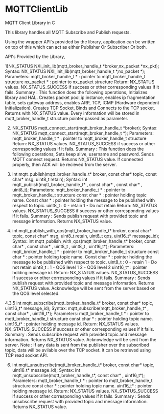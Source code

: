 # MQTTClientLib
MQTT Client Library in C

This library handles all MQTT Subscribe and Publish requests.

Using the wrapper API's provided by the library, application can be written on top of this which can act as either Publisher Or Subscriber Or both.

API's Provided by the Library,

1)NX_STATUS NXI_init_lib(mqtt_broker_handle_t *broker,nx_packet *nx_pkt);
Syntax:
	NX_STATUS NXI_init_lib(mqtt_broker_handle_t *,nx_packet *);
Parameters:
  mqtt_broker_handle_t * : pointer to mqtt_broker_handle_t structure
  nx_packet * : pointer to nx_packet structure
Return:
  NX_STATUS values.
  NX_STATUS_SUCCESS if success or other corresponding values if it fails.
Summary :
  This function does the following operations,
  Initializes library and HAL.
  Creates packet pool,ip instance, enables ip fragmentation table, sets gateway address, enables ARP, TCP, ICMP (Hardware dependent Initialization).
  Creates TCP Socket, Binds and Connects to the TCP socket.
  Returns with NX_STATUS value.
  Every information will be stored in mqtt_broker_handle_t structure pointer passed as parameter.

2)	NX_STATUS mqtt_connect_start(mqtt_broker_handle_t *broker);
Syntax:
	NX_STATUS mqtt_connect_start(mqtt_broker_handle_t *);
Parameters:
  mqtt_broker_handle_t * : pointer to mqtt_broker_handle_t structure
Return:
  NX_STATUS values.
  NX_STATUS_SUCCESS if success or other corresponding values if it fails.
Summary :
  This function does the following operations,
  Sets keep alive, username and password.
  Sends MQTT connect request.
  Returns NX_STATUS value.
  If connected properly, then ACK will be recieved from the server.

3)	int mqtt_publish(mqtt_broker_handle_t* broker, const char* topic, const char* msg, uint8_t retain);
Syntax:
  int mqtt_publish(mqtt_broker_handle_t* , const char* , const char* , uint8_t);
Parameters:
mqtt_broker_handle_t * : pointer to mqtt_broker_handle_t structure
const char * : pointer holding topic name.
Const char * : pointer holding the message to be published with respect to topic.
uint8_t : 0 - retain
          1 - Do not retain 
Return:
  NX_STATUS values.
  NX_STATUS_SUCCESS if success or other corresponding values if it fails.
Summary :
  Sends publish request with provided topic and message information.
  Returns NX_STATUS value.

4)	int mqtt_publish_with_qos(mqtt_broker_handle_t* broker, const char* topic, const char* msg, uint8_t retain, uint8_t qos, uint16_t* message_id);
Syntax:
  int mqtt_publish_with_qos(mqtt_broker_handle_t* broker, const char* , const char* , uint8_t , uint8_t , uint16_t*);
Parameters:
  mqtt_broker_handle_t * : pointer to mqtt_broker_handle_t structure
  const char * : pointer holding topic name.
  Const char * : pointer holding the message to be published with respect to topic.
  uint8_t : 0 - retain
            1 - Do not retain 
  uint8_t : 1 - QOS level 1
            2 - QOS level 2
  uint16_t* : pointer holding message id.
Return:
  NX_STATUS values.
  NX_STATUS_SUCCESS if success or other corresponding values if it fails.
Summary :
  Sends publish request with provided topic and message information.
  Returns NX_STATUS value.
  Acknowledge will be sent from the server based on the QOS level selected.

4.3.5	int mqtt_subscribe(mqtt_broker_handle_t* broker, const char* topic, uint16_t* message_id);
Syntax:
  mqtt_subscribe(mqtt_broker_handle_t* , const char* , uint16_t*);
Parameters:
  mqtt_broker_handle_t * : pointer to mqtt_broker_handle_t structure
  const char * : pointer holding topic name.
  uint16_t* : pointer holding message id.
Return:
  NX_STATUS values.
  NX_STATUS_SUCCESS if success or other corresponding values if it fails.
Summary :
  Sends subscribe request with provided topic and message information.
  Returns NX_STATUS value.
  Acknowledge will be sent from the server.
  Note : If any data is sent from the publisher over the subscribed topic, data will be avilable over the TCP socket. It can be     retrieved using TCP read socket API.

6) int mqtt_unsubscribe(mqtt_broker_handle_t* broker, const char* topic, uint16_t* message_id);
Syntax:
  int mqtt_unsubscribe(mqtt_broker_handle_t*, const char* , uint16_t*);
Parameters:
  mqtt_broker_handle_t * : pointer to mqtt_broker_handle_t structure
  const char * : pointer holding topic name.
  uint16_t* : pointer holding message id.
Return:
  NX_STATUS values.
  NX_STATUS_SUCCESS if success or other corresponding values if it fails.
Summary :
  Sends unsubscribe request with provided topic and message information.
  Returns NX_STATUS value.

